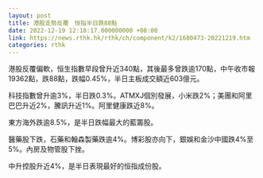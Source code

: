```yaml
---
layout: post
title: 港股走勢反覆　恒指半日跌88點
date: 2022-12-19 12:18:17.000000000 +08:00
link: https://news.rthk.hk/rthk/ch/component/k2/1680473-20221219.htm
categories: rthk
---
```


港股反覆偏軟，恒生指數早段曾升近340點，其後最多曾跌逾170點，中午收市報19362點，跌88點，跌幅0.45%，半日主板成交額近603億元。

科技指數曾升逾3%，半日跌0.3%。ATMXJ個別發展，小米跌2%；美團和阿里巴巴升近2%，騰訊升近1%。阿里健康跌近8%。

東方海外跌逾8.5%，是半日跌幅最大的藍籌股。

醫藥股下跌，石藥和翰森製藥跌逾4%。博彩股亦向下，銀娛和金沙中國跌4%至5%。內房及物管股下挫。

中升控股升近4%，是半日表現最好的恒指成份股。
